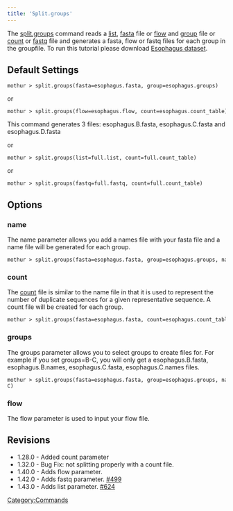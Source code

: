 ```yaml
---
title: 'Split.groups'
---
```

The [split.groups](split.groups) command reads a [
list](list_file), [ fasta](fasta_file "wikilink") file or [
flow](flow_file) and [ group](group_file "wikilink") file or
[ count](Count_File) or [ fastq](Fastq_File "wikilink") file
and generates a fasta, flow or fastq files for each group in the
groupfile. To run this tutorial please download [ Esophagus
dataset](Media:Esophagus.zip).

## Default Settings

    mothur > split.groups(fasta=esophagus.fasta, group=esophagus.groups)

or

    mothur > split.groups(flow=esophagus.flow, count=esophagus.count_table)

This command generates 3 files: esophagus.B.fasta, esophagus.C.fasta and
esophagus.D.fasta

or

    mothur > split.groups(list=full.list, count=full.count_table)

or

    mothur > split.groups(fastq=full.fastq, count=full.count_table)

## Options

### name

The name parameter allows you add a names file with your fasta file and
a name file will be generated for each group.

    mothur > split.groups(fasta=esophagus.fasta, group=esophagus.groups, name=esophagus.names)

### count

The [ count](Count_File) file is similar to the name file in
that it is used to represent the number of duplicate sequences for a
given representative sequence. A count file will be created for each
group.

    mothur > split.groups(fasta=esophagus.fasta, count=esophagus.count_table)

### groups

The groups parameter allows you to select groups to create files for.
For example if you set groups=B-C, you will only get a
esophagus.B.fasta, esophagus.B.names, esophagus.C.fasta,
esophagus.C.names files.

    mothur > split.groups(fasta=esophagus.fasta, group=esophagus.groups, name=esophagus.names, groups=B-C)

### flow

The flow parameter is used to input your flow file.

## Revisions

-   1.28.0 - Added count parameter
-   1.32.0 - Bug Fix: not splitting properly with a count file.
-   1.40.0 - Adds flow parameter.
-   1.42.0 - Adds fastq parameter.
    [\#499](https://github.com/mothur/mothur/issues/499)
-   1.43.0 - Adds list parameter.
    [\#624](https://github.com/mothur/mothur/issues/624)

[Category:Commands](Category:Commands)
